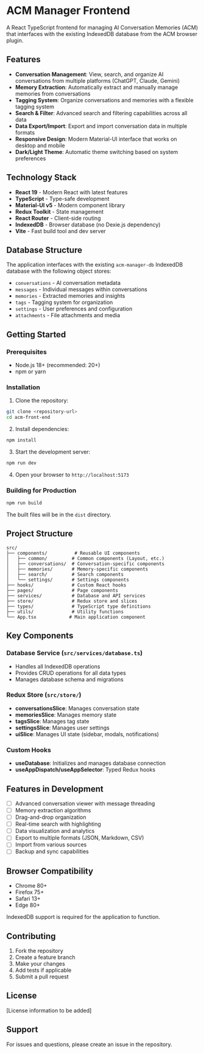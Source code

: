 # ACM Manager Frontend

A React TypeScript frontend for managing AI Conversation Memories (ACM) that interfaces with the existing IndexedDB database from the ACM browser plugin.

## Features

- **Conversation Management**: View, search, and organize AI conversations from multiple platforms (ChatGPT, Claude, Gemini)
- **Memory Extraction**: Automatically extract and manually manage memories from conversations
- **Tagging System**: Organize conversations and memories with a flexible tagging system
- **Search & Filter**: Advanced search and filtering capabilities across all data
- **Data Export/Import**: Export and import conversation data in multiple formats
- **Responsive Design**: Modern Material-UI interface that works on desktop and mobile
- **Dark/Light Theme**: Automatic theme switching based on system preferences

## Technology Stack

- **React 19** - Modern React with latest features
- **TypeScript** - Type-safe development
- **Material-UI v5** - Modern component library
- **Redux Toolkit** - State management
- **React Router** - Client-side routing
- **IndexedDB** - Browser database (no Dexie.js dependency)
- **Vite** - Fast build tool and dev server

## Database Structure

The application interfaces with the existing `acm-manager-db` IndexedDB database with the following object stores:

- `conversations` - AI conversation metadata
- `messages` - Individual messages within conversations
- `memories` - Extracted memories and insights
- `tags` - Tagging system for organization
- `settings` - User preferences and configuration
- `attachments` - File attachments and media

## Getting Started

### Prerequisites

- Node.js 18+ (recommended: 20+)
- npm or yarn

### Installation

1. Clone the repository:
```bash
git clone <repository-url>
cd acm-front-end
```

2. Install dependencies:
```bash
npm install
```

3. Start the development server:
```bash
npm run dev
```

4. Open your browser to `http://localhost:5173`

### Building for Production

```bash
npm run build
```

The built files will be in the `dist` directory.

## Project Structure

```
src/
├── components/          # Reusable UI components
│   ├── common/         # Common components (Layout, etc.)
│   ├── conversations/  # Conversation-specific components
│   ├── memories/       # Memory-specific components
│   ├── search/         # Search components
│   └── settings/       # Settings components
├── hooks/              # Custom React hooks
├── pages/              # Page components
├── services/           # Database and API services
├── store/              # Redux store and slices
├── types/              # TypeScript type definitions
├── utils/              # Utility functions
└── App.tsx            # Main application component
```

## Key Components

### Database Service (`src/services/database.ts`)
- Handles all IndexedDB operations
- Provides CRUD operations for all data types
- Manages database schema and migrations

### Redux Store (`src/store/`)
- **conversationsSlice**: Manages conversation state
- **memoriesSlice**: Manages memory state
- **tagsSlice**: Manages tag state
- **settingsSlice**: Manages user settings
- **uiSlice**: Manages UI state (sidebar, modals, notifications)

### Custom Hooks
- **useDatabase**: Initializes and manages database connection
- **useAppDispatch/useAppSelector**: Typed Redux hooks

## Features in Development

- [ ] Advanced conversation viewer with message threading
- [ ] Memory extraction algorithms
- [ ] Drag-and-drop organization
- [ ] Real-time search with highlighting
- [ ] Data visualization and analytics
- [ ] Export to multiple formats (JSON, Markdown, CSV)
- [ ] Import from various sources
- [ ] Backup and sync capabilities

## Browser Compatibility

- Chrome 80+
- Firefox 75+
- Safari 13+
- Edge 80+

IndexedDB support is required for the application to function.

## Contributing

1. Fork the repository
2. Create a feature branch
3. Make your changes
4. Add tests if applicable
5. Submit a pull request

## License

[License information to be added]

## Support

For issues and questions, please create an issue in the repository.
